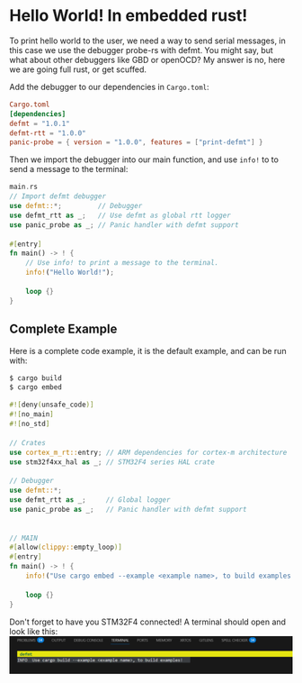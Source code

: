 # Hello World! In embedded rust! 
To print hello world to the user, we need a way to send serial messages, in this case we use the debugger probe-rs with defmt. You might say, but what about other debuggers like GBD or openOCD? 
My answer is no, here we are going full rust, or get scuffed. 

Add the debugger to our dependencies in `Cargo.toml`:  
```toml
Cargo.toml
[dependencies]
defmt = "1.0.1"
defmt-rtt = "1.0.0"
panic-probe = { version = "1.0.0", features = ["print-defmt"] }
```

Then we import the debugger into our main function, and use `info!` to to send a message to the terminal:  
```rust
main.rs
// Import defmt debugger
use defmt::*;         // Debugger
use defmt_rtt as _;   // Use defmt as global rtt logger
use panic_probe as _; // Panic handler with defmt support

#[entry] 
fn main() -> ! {
    // Use info! to print a message to the terminal. 
    info!("Hello World!");

    loop {}
}
```

## Complete Example
Here is a complete code example, it is the default example, and can be run with:
```sh
$ cargo build
$ cargo embed
```

```rust
#![deny(unsafe_code)]
#![no_main]
#![no_std]

// Crates
use cortex_m_rt::entry; // ARM dependencies for cortex-m architecture
use stm32f4xx_hal as _; // STM32F4 series HAL crate

// Debugger
use defmt::*;
use defmt_rtt as _;     // Global logger
use panic_probe as _;   // Panic handler with defmt support


// MAIN
#[allow(clippy::empty_loop)] 
#[entry] 
fn main() -> ! {
    info!("Use cargo embed --example <example name>, to build examples!");

    loop {}
}
```

Don't forget to have you STM32F4 connected! A terminal should open and look like this:
![Hello World Terminal](../images/hello_world_terminal.png)



